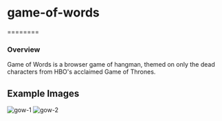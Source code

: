 # game-of-words
========

### Overview
Game of Words is a browser game of hangman, themed on only the dead characters from HBO's acclaimed Game of Thrones.

## Example Images
![gow-1](https://user-images.githubusercontent.com/16119635/62294427-e2568500-b438-11e9-97f2-250a89267cba.jpg)
![gow-2](https://user-images.githubusercontent.com/16119635/62294428-e2568500-b438-11e9-9a2b-42dce3c85b4e.png)


